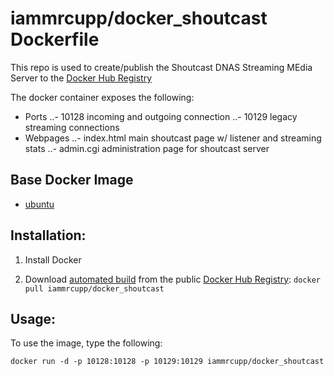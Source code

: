 # iammrcupp/docker_shoutcast Dockerfile

This repo is used to create/publish the Shoutcast DNAS Streaming MEdia Server to the [Docker Hub Registry](https://registry.hub.docker.com/)

The docker container exposes the following:
- Ports
..- 10128	incoming and outgoing connection
..- 10129	legacy streaming connections
- Webpages
..- index.html	main shoutcast page w/ listener and streaming stats
..- admin.cgi	administration page for shoutcast server


## Base Docker Image
- [ubuntu](https://registry.hub.docker.com/_/ubuntu/)


## Installation:

1.  Install Docker

2.  Download [automated build](http://registry.hub.docker.com/u/iammrcupp/shoutcast_128k) from the public [Docker Hub Registry](https://registry.hub.docker.com/): `docker pull iammrcupp/docker_shoutcast`


##  Usage:

To use the image, type the following:
```
docker run -d -p 10128:10128 -p 10129:10129 iammrcupp/docker_shoutcast
```

